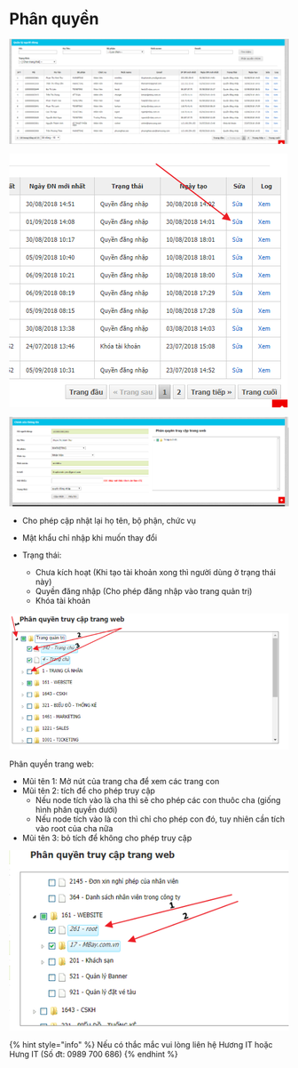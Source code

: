 # Phân quyền

![Danh s&#xE1;ch t&#xE0;i kho&#x1EA3;n](../../.gitbook/assets/image%20%2849%29.png)

![](../../.gitbook/assets/image%20%2875%29.png)

![H&#xEC;nh 3: M&#xE0;n h&#xEC;nh ch&#x1EC9;nh s&#x1EED;a](../../.gitbook/assets/image%20%2837%29.png)

* Cho phép cập nhật lại họ tên, bộ phận, chức vụ
* Mật khẩu chỉ nhập khi muốn thay đổi
* Trạng thái:

  * Chưa kích hoạt \(Khi tạo tài khoản xong thì người dùng ở trạng thái này\)
  * Quyền đăng nhập \(Cho phép đăng nhập vào trang quản trị\)
  * Khóa tài khoản

![](../../.gitbook/assets/image%20%2850%29.png)

Phân quyền trang web:

* Mũi tên 1: Mở nút của trang cha để xem các trang con
* Mũi tên 2: tích để cho phép truy cập 
  * Nếu node tích vào là cha thì sẽ cho phép các con thuôc cha \(giống hình phân quyền dưới\)
  * Nếu node tích vào là con thì chỉ cho phép con đó, tuy nhiên cần tích vào root của cha nữa
* Mũi tên 3: bỏ tích để không cho phép truy cập

![](../../.gitbook/assets/image%20%2845%29.png)

{% hint style="info" %}
Nếu có thắc mắc vui lòng liên hệ Hương IT hoặc Hưng IT \(Số đt: 0989 700 686\)
{% endhint %}




